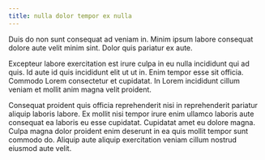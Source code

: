 ```yaml
---
title: nulla dolor tempor ex nulla
---
```


Duis do non sunt consequat ad veniam in. Minim ipsum labore consequat dolore aute velit minim sint. Dolor quis pariatur ex aute.

Excepteur labore exercitation est irure culpa in eu nulla incididunt qui ad quis. Id aute id quis incididunt elit ut ut in. Enim tempor esse sit officia. Commodo Lorem consectetur et cupidatat. In Lorem incididunt cillum veniam et mollit anim magna velit proident.

Consequat proident quis officia reprehenderit nisi in reprehenderit pariatur aliquip laboris labore. Ex mollit nisi tempor irure enim ullamco laboris aute consequat ea laboris eu esse cupidatat. Cupidatat amet eu dolore magna. Culpa magna dolor proident enim deserunt in ea quis mollit tempor sunt commodo do. Aliquip aute aliquip exercitation veniam cillum nostrud eiusmod aute velit.